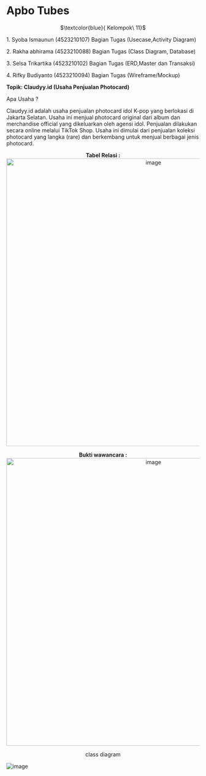 # Apbo Tubes
<p align="center">
  $\textcolor{blue}{ Kelompok\ 11}$
</p>

<p> 1.⁠ ⁠Syoba Ismaunun (4523210107) Bagian Tugas (Usecase,Activity Diagram) </p>
<p> 2.⁠ ⁠Rakha abhirama (4523210088) Bagian Tugas (Class Diagram, Database) </p>
<p> 3.⁠ ⁠Selsa Trikartika (4523210102) Bagian Tugas (ERD,Master dan Transaksi) </p>
<p> 4.⁠ ⁠Rifky Budiyanto (4523210094) Bagian Tugas (Wireframe/Mockup) </p>
<p> 
  </p>
<div align="Left">
  <b>Topik: Claudyy.id (Usaha Penjualan Photocard)</b>
  
  <p> Apa Usaha ?</p>
<div align ="Jusfity">
  <p>Claudyy.id adalah usaha penjualan photocard idol K-pop yang berlokasi di Jakarta Selatan. Usaha ini menjual photocard original dari album dan merchandise official yang dikeluarkan oleh agensi idol. Penjualan dilakukan secara online melalui TikTok Shop. Usaha ini dimulai dari penjualan koleksi photocard yang langka (rare) dan berkembang untuk menjual berbagai jenis photocard. </p>
  </div>

</p>
<div align="center">
<b>Tabel Relasi : 
</b>
</div>

<div align="center">
<img width="751" alt="image" src="https://github.com/user-attachments/assets/af1f19da-6b95-453b-b03e-851e9ce7da5e")/>
</div>
  
</p>
<div align="center">
<b>Bukti wawancara : 
</b>
</div>

<div align="center">
<img width="751" alt="image" src="https://github.com/user-attachments/assets/2b432544-cbc9-4a8c-b615-ba4f75dc1ca7" />
</div>

<p align="center">
  class diagram

![image](https://github.com/user-attachments/assets/1ad9724b-adef-4026-8c4c-82b8a2d667a2)
